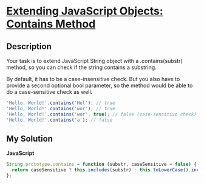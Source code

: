 # [Extending JavaScript Objects: Contains Method](https://www.codewars.com/kata/5813189b50326e3657000213)

## Description

Your task is to extend JavaScript String object with a .contains(substr) method, so you can check if the string contains a substring.

By default, it has to be a case-insensitive check. But you also have to provide a second optional bool parameter, so the method would be able to do a case-sensitive check as well.

```js
'Hello, World!'.contains('Hel'); // true
'Hello, World!'.contains('wor'); // true
'Hello, World!'.contains('wor', true); // false (case-sensitive check)
'Hello, World!'.contains('a'); // false
```

## My Solution

**JavaScript**

```js
String.prototype.contains = function (substr, caseSensitive = false) {
  return caseSensitive ? this.includes(substr) : this.toLowerCase().includes(substr.toLowerCase());
};
```

